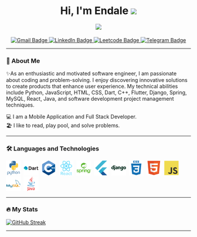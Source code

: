 <div id="header" align="center">
<h1>
  Hi, I'm Endale
  <img src="https://media.giphy.com/media/hvRJCLFzcasrR4ia7z/giphy.gif" width="30px"/>
</h1>
<img src="https://media.giphy.com/media/3oEdv1vkhqxcynkB5C/giphy.gif" />
  
<div id="badges">
  <br />
<a href="mailto:endaleyohannes8@gmail.com">
  <img src="https://img.shields.io/badge/gmail-red?style=for-the-badge&logo=gmail&logoColor=white" alt="Gmail Badge"/>
</a>
<a href="https://www.linkedin.com/in/endale-yohannes-469ab8230/"> 
  <img src="https://img.shields.io/badge/LinkedIn-blue?style=for-the-badge&logo=linkedin&logoColor=white" alt="LinkedIn Badge"/>
</a>
  <a href="https://leetcode.com/Endale/"> 
  <img src="https://img.shields.io/badge/LeetCode-red?style=for-the-badge&logo=leetcode&logoColor=white" alt="Leetcode Badge"/>
</a>
<a href="http://t.me/endale_bob">
  <img src="https://img.shields.io/badge/telegram-blue?style=for-the-badge&logo=telegram&logoColor=white" alt="Telegram Badge"/>
</a>
</div>
</div>

---
### 🧑 About Me
<p>✨As an enthusiastic and motivated software engineer, I am passionate about coding and problem-solving. I enjoy discovering innovative solutions to create products that enhance user experience. My technical abilities include Python, JavaScript, HTML, CSS, Dart, C++, Flutter, Django, Spring, MySQL, React, Java, and software development project management techniques.</p>
💻 I am a Mobile Application and Full Stack Developer. <br />
🏖 I like to read, play pool, and solve problems. <br />

---

### :hammer_and_wrench: Languages and Technologies
<div>
  <img src="https://github.com/devicons/devicon/blob/master/icons/python/python-original-wordmark.svg" title="Python" alt="Python" width="40" height="40"/>&nbsp;
  <img src="https://github.com/devicons/devicon/blob/master/icons/dart/dart-original-wordmark.svg" title="Dart" alt="Dart" width="40" height="40"/>&nbsp;
  <img src="https://github.com/devicons/devicon/blob/master/icons/cplusplus/cplusplus-original.svg" title="C++" alt="C++" width="40" height="40"/>&nbsp;
  <img src="https://github.com/devicons/devicon/blob/master/icons/react/react-original-wordmark.svg" title="React" alt="React" width="40" height="40"/>&nbsp;
  <img src="https://github.com/devicons/devicon/blob/master/icons/spring/spring-original-wordmark.svg" title="Spring" alt="Spring" width="40" height="40"/>&nbsp;
  <img src="https://github.com/devicons/devicon/blob/master/icons/flutter/flutter-original.svg" title="Flutter" alt="Flutter" width="40" height="40"/>&nbsp;
    <img src="https://github.com/devicons/devicon/blob/master/icons/django/django-plain-wordmark.svg" title="Django" alt="Django" width="40" height="40"/>&nbsp;
  <img src="https://github.com/devicons/devicon/blob/master/icons/css3/css3-plain-wordmark.svg"  title="CSS3" alt="CSS" width="40" height="40"/>&nbsp;
  <img src="https://github.com/devicons/devicon/blob/master/icons/html5/html5-original.svg" title="HTML5" alt="HTML" width="40" height="40"/>&nbsp;
  <img src="https://github.com/devicons/devicon/blob/master/icons/javascript/javascript-original.svg" title="JavaScript" alt="JavaScript" width="40" height="40"/>&nbsp;
  <img src="https://github.com/devicons/devicon/blob/master/icons/mysql/mysql-original-wordmark.svg" title="MySQL"  alt="MySQL" width="40" height="40"/>&nbsp;
  <img src="https://github.com/devicons/devicon/blob/master/icons/java/java-original-wordmark.svg" title="Java" alt="Java" width="40" height="40"/>&nbsp;
</div>

---

### :fire: My Stats
[![GitHub Streak](http://github-readme-streak-stats.herokuapp.com?user=Endalebob&theme=dark&background=000000)](https://git.io/streak-stats)
<hr />
